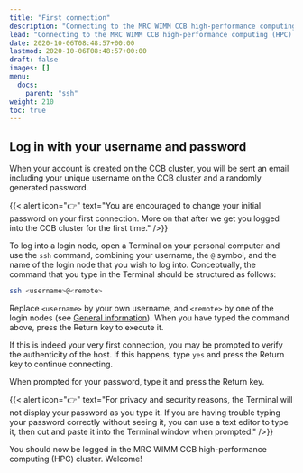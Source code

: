 ```yaml
---
title: "First connection"
description: "Connecting to the MRC WIMM CCB high-performance computing (HPC) cluster for the first time."
lead: "Connecting to the MRC WIMM CCB high-performance computing (HPC) cluster for the first time."
date: 2020-10-06T08:48:57+00:00
lastmod: 2020-10-06T08:48:57+00:00
draft: false
images: []
menu:
  docs:
    parent: "ssh"
weight: 210
toc: true
---
```


## Log in with your username and password

When your account is created on the CCB cluster, you will be sent an email
including your unique username on the CCB cluster and a randomly generated
password.

{{< alert icon="👉" text="You are encouraged to change your initial password on your first connection. More on that after we get you logged into the CCB cluster for the first time." />}}

To log into a login node, open a Terminal on your personal computer and use
the `ssh` command, combining your username, the `@` symbol, and the name of
the login node that you wish to log into.
Conceptually, the command that you type in the Terminal should be structured
as follows:

```bash
ssh <username>@<remote>
```

Replace `<username>` by your own username, and `<remote>` by one of the
login nodes (see [General information](../general-information/#login-nodes)).
When you have typed the command above, press the Return key to execute it.

If this is indeed your very first connection, you may be prompted to verify
the authenticity of the host.
If this happens, type `yes` and press the Return key to continue connecting.

When prompted for your password, type it and press the Return key.

{{< alert icon="👉" text="For privacy and security reasons, the Terminal will not display your password as you type it. If you are having trouble typing your password correctly without seeing it, you can use a text editor to type it, then cut and paste it into the Terminal window when prompted." />}}

You should now be logged in the MRC WIMM CCB high-performance computing (HPC)
cluster.
Welcome!
